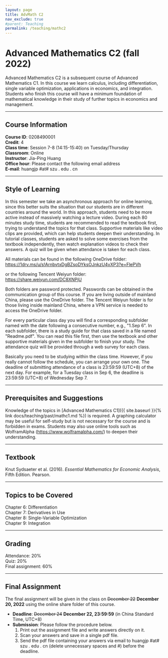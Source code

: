 ```yaml
---
layout: page
title: AdvMath C2
nav_exclude: true
#parent: Teaching
permalink: /teaching/mathc2
---
```


# Advanced Mathematics C2 (fall 2022)

Advanced Mathematics C2 is a subsequent course of Advanced Mathematics C1. In this course we learn calculus, including differentiation, single variable optimization, applications in economics, and integration. Students who finish this course will have a minimum foundation of mathematical knowledge in their study of further topics in economics and management.


---
## Course Information

**Course ID**: 0208490001   
**Credit**: 4    
**Class time**: Session 7-8 (14:15-15:40) on Tuesday/Thursday    
**Classroom**: Online    
**Instructor**: Jia-Ping Huang   
**Office hour**: Please contact the following email address   
**E-mail**: huangjp #at# szu . edu . cn

---
## Style of Learning

In this semester we take an asynchronous approach for online learning, since this better suits the situation that our students are in different countries around the world. In this approach, students need to be more active instead of massively watching a lecture video. During each 80 minutes study time, students are recommended to read the textbook first, trying to understand the topics for that class. Supportive materials like video clips are provided, which can help students deepen their understanding. In tutorial classes, students are asked to solve some exercises from the textbook independently, then watch explanation videos to check their answers. A quiz will be given when attendance is taken for each class.   

All materials can be found in the following OneDrive folder:    
  <https://1drv.ms/u/s!ArnbvtxDgBZsoDYksOJnkzU4vXP3?e=FlePVh>    

or the following Tencent Weiyun folder:   
  <https://share.weiyun.com/DC8XNPjU>

Both folders are password protected. Passwords can be obtained in the communication group of this course. If you are living outside of mainland China, please use the OneDrive folder. The Tencent Weiyun folder is for those living inside mainland China, where a VPN service is needed to access the OneDrive folder.    

For every particular class day you will find a corresponding subfolder named with the date following a consecutive number, e.g., "1.Sep 6". In each subfolder, there is a study guide for that class saved in a file named "Readme.pdf". You can read this file first, then use the textbook and other supportive materials given in the subfolder to finish your study. The attendance quiz will be provided through a web survey for each class.

Basically you need to be studying within the class time. However, if you really cannot follow the schedule, you can arrange your own one. The deadline of submitting attendance of a class is 23:59:59 (UTC+8) of the next day. For example, for a Tuesday class in Sep 6, the deadline is 23:59:59 (UTC+8) of Wednesday Sep 7.    



---
## Prerequisites and Suggestions

Knowledge of the topics in [Advanced Mathematics C1]({{ site.baseurl }}{% link docs/teaching/past/mathc1.md %}) is required. A graphing calculator may be useful for self-study but is not necessary for the course and is forbidden in exams. Students may also use online tools such as WolframAlpha (<https://www.wolframalpha.com/>) to deepen their understanding.

---
## Textbook

Knut Sydsaeter et al. (2016). *Essential Mathematics for Economic Analysis*, Fifth Edition. Pearson.   


---
## Topics to be Covered

Chapter 6: Differentiation   
Chapter 7: Derivatives in Use   
Chapter 8: Single-Variable Optimization   
Chapter 9: Integration    


---
## Grading

Attendance: 20%    
Quiz: 20%    
Final assignment: 60%   


---
## Final Assignment    

The final assignment will be given in the class on ~~December 22~~ **December 20, 2022** using the online share folder of this course.

* **Deadline**: ~~December 24~~ **December 22, 23:59:59** (in China Standard Time, UTC+8)
* **Submission**: Please follow the procedure below.   
  1. Print out the assignment file and write answers directly on it.    
  2. Scan your answers and save in a single pdf file.    
  3. Send the pdf file containing your answers via email to huangjp #at# szu . edu . cn (delete unnecessary spaces and #) before the deadline.


